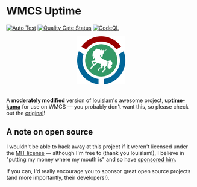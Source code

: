 # WMCS Uptime
[![Auto Test](https://github.com/theresnotime/wmcs-uptime/actions/workflows/auto-test.yml/badge.svg)](https://github.com/theresnotime/wmcs-uptime/actions/workflows/auto-test.yml) [![Quality Gate Status](https://sonarcloud.io/api/project_badges/measure?project=theresnotime_wmcs-uptime&metric=alert_status)](https://sonarcloud.io/summary/new_code?id=theresnotime_uptime-kuma) [![CodeQL](https://github.com/theresnotime/wmcs-uptime/actions/workflows/codeql-analysis.yml/badge.svg)](https://github.com/theresnotime/wmcs-uptime/actions/workflows/codeql-analysis.yml)

<div align="center" width="100%">
    <img src="./public/240px-Wikimedia_Cloud_Services_logo.png" width="128" alt="" style="padding-bottom: 1rem;" />
</div>


A **moderately modified** version of [louislam](https://github.com/louislam)'s awesome project, **[uptime-kuma](https://github.com/louislam/uptime-kuma)** for use on WMCS — you probably don't want this, so please check out the [original](https://github.com/louislam/uptime-kuma)!

## A note on open source
I wouldn't be able to hack away at this project if it weren't licensed under the [MIT license](https://opensource.org/licenses/MIT) — although I'm free to (thank you louislam!), I believe in "putting my money where my mouth is" and so have [sponsored him](https://github.com/sponsors/louislam).

If you can, I'd really encourage you to sponsor great open source projects (and more importantly, their developers!).